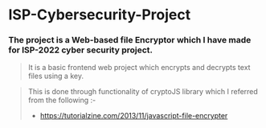 # ISP-Cybersecurity-Project
### The project is a Web-based file Encryptor which I have made for ISP-2022 cyber security project.
> It is a basic frontend web project which encrypts and decrypts text files using a key.

>This is done through functionality of cryptoJS library which I referred from the following :- 
> - https://tutorialzine.com/2013/11/javascript-file-encrypter
